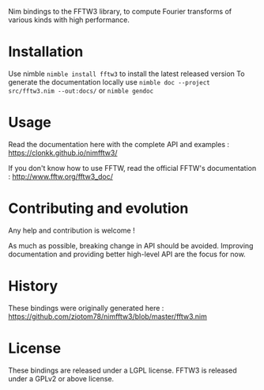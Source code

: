 Nim bindings to the FFTW3 library, to compute Fourier transforms of various kinds with high performance.

# Installation

Use nimble `nimble install fftw3` to install the latest released version
To generate the documentation locally use ``nimble doc --project src/fftw3.nim --out:docs/`` or ``nimble gendoc``

# Usage

Read the documentation here with the complete API and examples : https://clonkk.github.io/nimfftw3/

If you don't know how to use FFTW, read the official FFTW's documentation : http://www.fftw.org/fftw3_doc/

# Contributing and evolution

Any help and contribution is welcome !

As much as possible, breaking change in API should be avoided.
Improving documentation and providing better high-level API are the focus for now.

# History

These bindings were originally generated here : https://github.com/ziotom78/nimfftw3/blob/master/fftw3.nim

# License

These bindings are released under a LGPL license. FFTW3 is released under a GPLv2 or above license.
